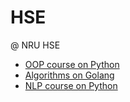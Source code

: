 # HSE
@ NRU HSE

* [OOP course on Python](https://github.com/AnnaZhuravleva/HSE/tree/master/Python)
* [Algorithms on Golang](https://github.com/AnnaZhuravleva/HSE/tree/master/Algorithms)
* [NLP course on Python](https://github.com/AnnaZhuravleva/HSE/tree/master/NLP)
